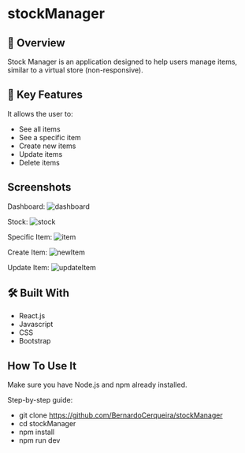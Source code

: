 # stockManager
 
## 📖 Overview
Stock Manager is an application designed to help users manage items, similar to a virtual store (non-responsive). 

## 🚀 Key Features
It allows the user to:
* See all items
* See a specific item
* Create new items
* Update items
* Delete items

## Screenshots
Dashboard:
![dashboard](https://github.com/user-attachments/assets/5a379e09-b3e7-48c2-af04-a40698abae6b)

Stock:
![stock](https://github.com/user-attachments/assets/b0ba3b22-93d9-4f0e-8987-6b0bf635e606)

Specific Item:
![item](https://github.com/user-attachments/assets/4b6b884f-9257-4547-865f-5b2d1390bb6c)

Create Item:
![newItem](https://github.com/user-attachments/assets/27264d98-ec6f-4f8c-912d-bb44b81640a1)

Update Item:
![updateItem](https://github.com/user-attachments/assets/296a76ea-35e2-46f9-a479-480af2b61a57)

## 🛠️ Built With
* React.js
* Javascript
* CSS
* Bootstrap

## How To Use It
Make sure you have Node.js and npm already installed.

Step-by-step guide:
* git clone https://github.com/BernardoCerqueira/stockManager
* cd stockManager
* npm install
* npm run dev
